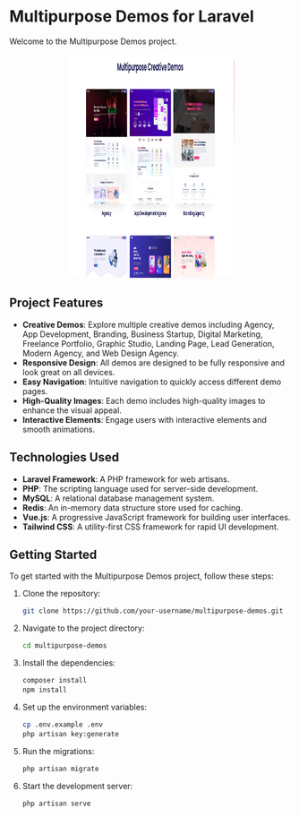 # Multipurpose Demos for Laravel

Welcome to the Multipurpose Demos project.

<p align="center">
  <img width="300" height="400" src="./public/img/main.jpeg">
</p>

## Project Features

- **Creative Demos**: Explore multiple creative demos including Agency, App Development, Branding, Business Startup, Digital Marketing, Freelance Portfolio, Graphic Studio, Landing Page, Lead Generation, Modern Agency, and Web Design Agency.
- **Responsive Design**: All demos are designed to be fully responsive and look great on all devices.
- **Easy Navigation**: Intuitive navigation to quickly access different demo pages.
- **High-Quality Images**: Each demo includes high-quality images to enhance the visual appeal.
- **Interactive Elements**: Engage users with interactive elements and smooth animations.

## Technologies Used

- **Laravel Framework**: A PHP framework for web artisans.
- **PHP**: The scripting language used for server-side development.
- **MySQL**: A relational database management system.
- **Redis**: An in-memory data structure store used for caching.
- **Vue.js**: A progressive JavaScript framework for building user interfaces.
- **Tailwind CSS**: A utility-first CSS framework for rapid UI development.

## Getting Started

To get started with the Multipurpose Demos project, follow these steps:

1. Clone the repository:
    ```sh
    git clone https://github.com/your-username/multipurpose-demos.git
    ```

2. Navigate to the project directory:
    ```sh
    cd multipurpose-demos
    ```

3. Install the dependencies:
    ```sh
    composer install
    npm install
    ```

4. Set up the environment variables:
    ```sh
    cp .env.example .env
    php artisan key:generate
    ```

5. Run the migrations:
    ```sh
    php artisan migrate
    ```

6. Start the development server:
    ```sh
    php artisan serve
    ```
